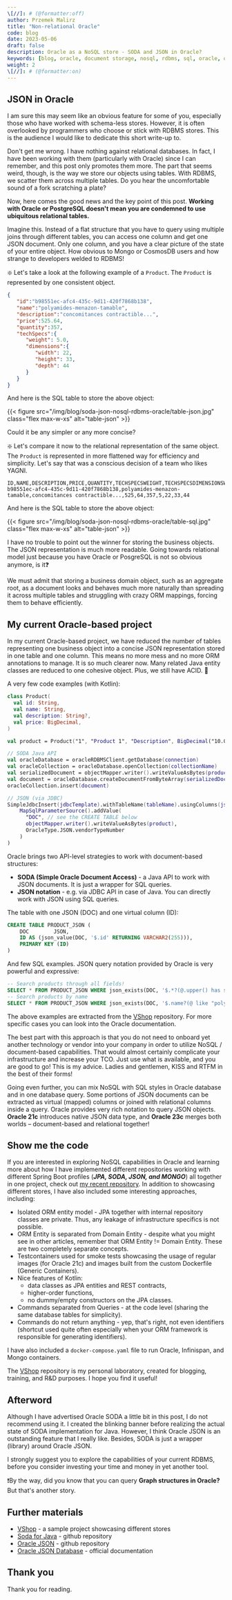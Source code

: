 ```yaml
---
\[//]: # (@formatter:off)
author: Przemek Malirz 
title: "Non-relational Oracle"
code: blog 
date: 2023-05-06
draft: false
description: Oracle as a NoSQL store - SODA and JSON in Oracle?
keywords: [blog, oracle, document storage, nosql, rdbms, sql, oracle, orm, non-relational, json]
weight: 2
\[//]: # (@formatter:on)
---
```


## JSON in Oracle

I am sure this may seem like an obvious feature for some of you, especially those who have worked with schema-less
stores. However, it is often overlooked by programmers who choose or stick with RDBMS stores. This is the audience I
would like to dedicate this short write-up to.

Don't get me wrong. I have nothing against relational databases. In fact, I have been working with them (particularly
with Oracle) since I can remember, and this post only promotes them more. The part that seems weird, though, is the way
we store our objects using tables. With RDBMS, we scatter them across multiple tables. Do you hear the uncomfortable
sound of a fork scratching a plate?

Now, here comes the good news and the key point of this post.
**Working with Oracle or PostgreSQL doesn't mean you are condemned to use ubiquitous relational tables.**  

Imagine this. Instead of a flat structure that you have to query using multiple joins through different tables, you can
access one column and get one JSON document. Only one column, and you have a clear picture of the state of your entire
object. How obvious to Mongo or CosmosDB users and how strange to developers welded to RDBMS!

❇️ Let's take a look at the following example of a `Product`. The `Product` is represented by one consistent object.

```json
{
   "id":"b98551ec-afc4-435c-9d11-420f7868b138",
   "name":"polyamides-menazon-tamable",
   "description":"concomitances contractible...",
   "price":525.64,
   "quantity":357,
   "techSpecs":{
      "weight": 5.0,
      "dimensions":{
         "width": 22,
         "height": 33,
         "depth": 44
      }
   }
}
```
And here is the SQL table to store the above object:

[//]: # (@formatter:off)
{{< figure src="/img/blog/soda-json-nosql-rdbms-oracle/table-json.jpg" class="flex max-w-xs" alt="table-json" >}}

[//]: # (@formatter:on)

Could it be any simpler or any more concise?

❇️ Let's compare it now to the relational representation of the same object. The `Product` is represented 
in more flattened way for efficiency and simplicity. Let's say that was a conscious decision of a team who likes YAGNI.

```cvs
ID,NAME,DESCRIPTION,PRICE,QUANTITY,TECHSPECSWEIGHT,TECHSPECSDIMENSIONSWIDTH,TECHSPECSDIMENSIONSHEIGHT,TECHSPECSDIMENSIONSDEPTH
b98551ec-afc4-435c-9d11-420f7868b138,polyamides-menazon-tamable,concomitances contractible...,525,64,357,5,22,33,44
```
And here is the SQL table to store the above object:

[//]: # (@formatter:off)
{{< figure src="/img/blog/soda-json-nosql-rdbms-oracle/table-sql.jpg" class="flex max-w-xs" alt="table-json" >}}

[//]: # (@formatter:on)

I have no trouble to point out the winner for storing the business objects. 
The JSON representation is much more readable.
Going towards relational model just because you have Oracle or PosgreSQL is not so obvious anymore, is it❓

We must admit that storing a business domain object, such as an aggregate root, as a document looks and behaves much
more naturally than spreading it across multiple tables and struggling with crazy ORM mappings, forcing them
to behave efficiently.

## My current Oracle-based project

In my current Oracle-based project, we have reduced the number of tables representing one business object into a concise
JSON representation stored in one table and one column. This means no more mess and no more ORM annotations to manage.
It is so much clearer now. Many related Java entity classes are reduced to one cohesive object. Plus, we still have
ACID. 🤘

A very few code examples (with Kotlin):

```kotlin
class Product(
  val id: String,
  val name: String,
  val description: String?,
  val price: BigDecimal,
)

val product = Product("1", "Product 1", "Description", BigDecimal("10.00"))

// SODA Java API
val oracleDatabase = oracleRDBMSClient.getDatabase(connection)
val oracleCollection = oracleDatabase.openCollection(collectionName)
val serializedDocument = objectMapper.writer().writeValueAsBytes(product)
val document = oracleDatabase.createDocumentFromByteArray(serializedDocument)
oracleCollection.insert(document)

// JSON (via JDBC) 
SimpleJdbcInsert(jdbcTemplate).withTableName(tableName).usingColumns(jsonColumnName).execute(
    MapSqlParameterSource().addValue(
      "DOC", // see the CREATE TABLE below
      objectMapper.writer().writeValueAsBytes(product),
      OracleType.JSON.vendorTypeNumber
    )    
)
```

Oracle brings two API-level strategies to work with document-based structures:
- **SODA (Simple Oracle Document Access)** - a Java API to work with JSON documents. It is just a wrapper for SQL queries.
- **JSON notation** - e.g. via JDBC API in case of Java. You can directly work with JSON using SQL queries.

The table with one JSON (DOC) and one virtual column (ID):
```sql
CREATE TABLE PRODUCT_JSON (
    DOC        JSON,
    ID AS (json_value(DOC, '$.id' RETURNING VARCHAR2(255))),
    PRIMARY KEY (ID)
)
```

And few SQL examples. JSON query notation provided by Oracle is very powerful and expressive:
```sql
-- Search products through all fields!
SELECT * FROM PRODUCT_JSON WHERE json_exists(DOC, '$.*?(@.upper() has substring $p1)' PASSING :0 AS "p1")
-- Search products by name
SELECT * FROM PRODUCT_JSON WHERE json_exists(DOC, '$.name?(@ like "polyamides%")')
```

The above examples are extracted from the [VShop](https://github.com/pmalirz/vshop) repository.
For more specific cases you can look into the Oracle documentation. 

The best part with this approach is that you do not need to onboard yet another technology or vendor into your company
in order to utilize NoSQL / document-based capabilities. That would almost certainly complicate your infrastructure and
increase your TCO. Just use what is available, and you are good to go! This is my advice.
Ladies and gentlemen, KISS and RTFM in the best of their forms!

Going even further, you can mix NoSQL with SQL styles in Oracle database and in one database query. Some portions of
JSON documents can be extracted as virtual (mapped) columns or joined with relational columns inside a query. Oracle
provides very rich notation to query JSON objects. **Oracle 21c** introduces native JSON data type, and **Oracle 23c** 
merges both worlds – document-based and relational together!

## Show me the code

If you are interested in exploring NoSQL capabilities in Oracle and learning more about how I have implemented different
repositories working with different Spring Boot profiles (***JPA, SODA, JSON, and MONGO***) all together in one project,
check out [my recent repository](https://github.com/pmalirz/vshop). In addition to showcasing different stores, 
I have also included some interesting approaches, including:

- Isolated ORM entity model - JPA together with internal repository classes are private. Thus, any leakage of
  infrastructure specifics is not possible.
- ORM Entity is separated from Domain Entity - despite what you might see in other articles, remember that ORM
  Entity != Domain Entity. These are two completely separate concepts.
- Testcontainers used for smoke tests showcasing the usage of regular images (for Oracle 21c) and images built from the
  custom Dockerfile (Generic Containers).
- Nice features of Kotlin:
    - data classes as JPA entities and REST contracts,
    - higher-order functions,
    - no dummy/empty constructors on the JPA classes.
- Commands separated from Queries - at the code level (sharing the same database tables for simplicity).
- Commands do not return anything - yep, that's right, not even identifiers (shortcut used quite often especially when
  your ORM framework is responsible for generating identifiers). 

I have also included a `docker-compose.yaml` file to run Oracle, Infinispan, and Mongo containers. 

The [VShop](https://github.com/pmalirz/vshop) repository is my personal laboratory, created for blogging, training, 
and R&D purposes. I hope you find it useful!

## Afterword 

Although I have advertised Oracle SODA a little bit in this post, I do not recommend using it. I created the blinking
banner before realizing the actual state of SODA implementation for Java. However, I think Oracle JSON is an outstanding
feature that I really like. Besides, SODA is just a wrapper (library) around Oracle JSON. 

I strongly suggest you to explore the capabilities of your current RDBMS, before you consider investing your time and
money in yet another tool.

❗By the way, did you know that you can query **Graph structures in Oracle?** But that's another story.

## Further materials

- [VShop](https://github.com/pmalirz/vshop) - a sample project showcasing different stores
- [Soda for Java](https://github.com/oracle/soda-for-java) - github repository
- [Oracle JSON](https://github.com/oracle/json-in-db) - github repository
- [Oracle JSON Database](https://docs.oracle.com/en/database/oracle/oracle-database/21/adjsn/) - official documentation

## Thank you

Thank you for reading.